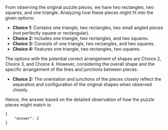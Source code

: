 From observing the original puzzle pieces, we have two rectangles, two squares, and one triangle. Analyzing how these pieces might fit into the given options:

- **Choice 1:** Contains one triangle, two rectangles, two small angled pieces (not perfectly square or rectangular).
- **Choice 2:** Includes one triangle, two rectangles, and two squares.
- **Choice 3:** Consists of one triangle, two rectangles, and two squares.
- **Choice 4:** Features one triangle, two rectangles, two squares.

The options with the potential correct arrangement of shapes are Choice 2, Choice 3, and Choice 4. However, considering the overall shape and the specific arrangement of the lines and junctions between pieces:

- **Choice 2:** The orientation and junctions of the pieces closely reflect the separation and configuration of the original shapes when observed closely.

Hence, the answer based on the detailed observation of how the puzzle pieces might match is:

```
{
    "answer": 2
}
```